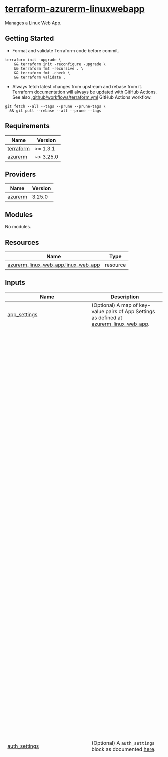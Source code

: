 # [terraform-azurerm-linuxwebapp][1]

Manages a Linux Web App.

## Getting Started

- Format and validate Terraform code before commit.

```shell
terraform init -upgrade \
    && terraform init -reconfigure -upgrade \
    && terraform fmt -recursive . \
    && terraform fmt -check \
    && terraform validate .
```

- Always fetch latest changes from upstream and rebase from it. Terraform documentation will always be updated with GitHub Actions. See also [.github/workflows/terraform.yml](.github/workflows/terraform.yml) GitHub Actions workflow.

```shell
git fetch --all --tags --prune --prune-tags \
  && git pull --rebase --all --prune --tags
```

<!-- BEGIN_TF_DOCS -->
## Requirements

| Name | Version |
|------|---------|
| <a name="requirement_terraform"></a> [terraform](#requirement\_terraform) | >= 1.3.1 |
| <a name="requirement_azurerm"></a> [azurerm](#requirement\_azurerm) | ~> 3.25.0 |

## Providers

| Name | Version |
|------|---------|
| <a name="provider_azurerm"></a> [azurerm](#provider\_azurerm) | 3.25.0 |

## Modules

No modules.

## Resources

| Name | Type |
|------|------|
| [azurerm_linux_web_app.linux_web_app](https://registry.terraform.io/providers/hashicorp/azurerm/latest/docs/resources/linux_web_app) | resource |

## Inputs

| Name | Description | Type | Default | Required |
|------|-------------|------|---------|:--------:|
| <a name="input_app_settings"></a> [app\_settings](#input\_app\_settings) | (Optional) A map of key-value pairs of App Settings as defined at [azurerm\_linux\_web\_app](https://registry.terraform.io/providers/hashicorp/azurerm/latest/docs/resources/linux_web_app). | `map(any)` | `{}` | no |
| <a name="input_auth_settings"></a> [auth\_settings](#input\_auth\_settings) | (Optional) A `auth_settings` block as documented [here](https://registry.terraform.io/providers/hashicorp/azurerm/latest/docs/resources/linux_web_app). | <pre>object(<br>    {<br>      enabled = bool # (Required) Should the Authentication / Authorization feature be enabled for the Linux Web App?<br><br>      active_directory = optional(object(<br>        {<br>          client_id                  = string                 # (Required) The ID of the Client to use to authenticate with Azure Active Directory.<br>          allowed_audiences          = optional(list(string)) # (Optional) Specifies a list of Allowed audience values to consider when validating JWTs issued by Azure Active Directory. Note: The `client_id` value is always considered an allowed audience.<br>          client_secret              = optional(string)       # (Optional) The Client Secret for the Client ID. Cannot be used with `client_secret_setting_name`.<br>          client_secret_setting_name = optional(string)       # (Optional) The App Setting name that contains the client secret of the Client. Cannot be used with `client_secret`.<br>        }<br>      )) # (Optional) An `active_directory` block as defined above.<br><br>      additional_login_parameters    = optional(map(string))  # (Optional) Specifies a map of login Parameters to send to the OpenID Connect authorization endpoint when a user logs in.<br>      allowed_external_redirect_urls = optional(list(string)) # (Optional) Specifies a list of External URLs that can be redirected to as part of logging in or logging out of the Linux Web App.<br>      default_provider               = optional(string)       # (Optional) The default authentication provider to use when multiple providers are configured. Possible values include: `BuiltInAuthenticationProviderAzureActiveDirectory`, `BuiltInAuthenticationProviderFacebook`, `BuiltInAuthenticationProviderGoogle`, `BuiltInAuthenticationProviderMicrosoftAccount`, `BuiltInAuthenticationProviderTwitter`, `BuiltInAuthenticationProviderGithub`. Note: This setting is only needed if multiple providers are configured, and the `unauthenticated_client_action` is set to "RedirectToLoginPage".<br><br>      facebook = optional(object(<br>        {<br>          app_id                  = string           # (Required) The App ID of the Facebook app used for login.<br>          app_secret              = optional(string) # (Optional) The App Secret of the Facebook app used for Facebook login. Cannot be specified with `app_secret_setting_name`.<br>          app_secret_setting_name = optional(string) # (Optional) The app setting name that contains the `app_secret` value used for Facebook login. Cannot be specified with `app_secret`.<br>          oauth_scopes            = optional(string) # (Optional) Specifies a list of OAuth 2.0 scopes to be requested as part of Facebook login authentication.<br>        }<br>      )) # (Optional) A `facebook` block as defined above.<br><br>      github = optional(object(<br>        {<br>          client_id                  = string           # (Required) The ID of the GitHub app used for login.<br>          client_secret              = optional(string) # (Optional) The Client Secret of the GitHub app used for GitHub login. Cannot be specified with `client_secret_setting_name`.<br>          client_secret_setting_name = optional(string) # (Optional) The app setting name that contains the `client_secret` value used for GitHub login. Cannot be specified with `client_secret`.<br>          oauth_scopes               = optional(string) # (Optional) Specifies a list of OAuth 2.0 scopes that will be requested as part of GitHub login authentication.<br>        }<br>      )) # (Optional) A `github` block as defined above.<br><br>      google = optional(object(<br>        {<br>          client_id                  = string           # (Required) The OpenID Connect Client ID for the Google web application.<br>          client_secret              = optional(string) # (Optional) The client secret associated with the Google web application.  Cannot be specified with `client_secret_setting_name`.<br>          client_secret_setting_name = optional(string) # (Optional) The app setting name that contains the `client_secret` value used for Google login. Cannot be specified with `client_secret`.<br>          oauth_scopes               = optional(string) # (Optional) Specifies a list of OAuth 2.0 scopes that will be requested as part of Google Sign-In authentication. If not specified, `openid`, `profile`, and `email` are used as default scopes.<br>        }<br>      )) # (Optional) A `google` block as defined above.<br><br>      issuer = optional(string) # (Optional) The OpenID Connect Issuer URI that represents the entity that issues access tokens for this Linux Web App. Note: When using Azure Active Directory, this value is the URI of the directory tenant, e.g. https://sts.windows.net/{tenant-guid}/.<br><br>      microsoft = optional(object(<br>        {<br>          client_id                  = string           # (Required) The OAuth 2.0 client ID that was created for the app used for authentication.<br>          client_secret              = optional(string) # (Optional) The OAuth 2.0 client secret that was created for the app used for authentication. Cannot be specified with `client_secret_setting_name`.<br>          client_secret_setting_name = optional(string) # (Optional) The app setting name containing the OAuth 2.0 client secret that was created for the app used for authentication. Cannot be specified with `client_secret`.<br>          oauth_scopes               = optional(string) # (Optional) Specifies a list of OAuth 2.0 scopes that will be requested as part of Microsoft Account authentication. If not specified, "wl.basic" is used as the default scope.<br>        }<br>      )) # (Optional) A `microsoft` block as defined above.<br><br>      runtime_version               = optional(string) # (Optional) The RuntimeVersion of the Authentication / Authorization feature in use for the Linux Web App.<br>      token_refresh_extension_hours = optional(number) # (Optional) The number of hours after session token expiration that a session token can be used to call the token refresh API. Defaults to `72` hours.<br>      token_store_enabled           = optional(bool)   # (Optional) Should the Linux Web App durably store platform-specific security tokens that are obtained during login flows? Defaults to `false`.<br><br>      twitter = optional(object(<br>        {<br>          consumer_key                 = string           # (Required) The OAuth 1.0a consumer key of the Twitter application used for sign-in.<br>          consumer_secret              = optional(string) # (Optional) The OAuth 1.0a consumer secret of the Twitter application used for sign-in. Cannot be specified with `consumer_secret_setting_name`.<br>          consumer_secret_setting_name = optional(string) # (Optional) The app setting name that contains the OAuth 1.0a consumer secret of the Twitter application used for sign-in. Cannot be specified with `consumer_secret`.<br>        }<br>      )) # (Optional) A `twitter` block as defined above.<br><br>      unauthenticated_client_action = optional(string) # (Optional) The action to take when an unauthenticated client attempts to access the app. Possible values include: `RedirectToLoginPage`, `AllowAnonymous`.<br>    }<br>  )</pre> | <pre>{<br>  "enabled": false<br>}</pre> | no |
| <a name="input_backup"></a> [backup](#input\_backup) | (Optional) A `backup` block as documented [here](https://registry.terraform.io/providers/hashicorp/azurerm/latest/docs/resources/linux_web_app). | <pre>object(<br>    {<br>      name = string # (Required) The name which should be used for this Backup.<br><br>      schedule = optional(object(<br>        {<br>          frequency_interval       = string           # (Required) How often the backup should be executed (e.g. for weekly backup, this should be set to `7` and `frequency_unit` should be set to `Day`). Note: Not all intervals are supported on all Linux Web App SKUs. Please refer to the official documentation for appropriate values.<br>          frequency_unit           = optional(string) # (Required) The unit of time for how often the backup should take place. Possible values include: `Day`, `Hour`<br>          keep_at_least_one_backup = optional(bool)   # (Optional) Should the service keep at least one backup, regardless of the age of backup? Defaults to `false`.<br>          retention_period_days    = optional(number) # (Optional) After how many days backups should be deleted.<br>          start_time               = optional(string) # (Optional) When the schedule should start working in RFC-3339 format.<br>        }<br>      )) # (Required) A `schedule` block as defined above.<br><br>      storage_account_url = optional(string) # (Required) The SAS URL to the container.<br>      enabled             = optional(bool)   # (Optional) Should this backup job be enabled?<br>    }<br>  )</pre> | `null` | no |
| <a name="input_client_affinity_enabled"></a> [client\_affinity\_enabled](#input\_client\_affinity\_enabled) | (Optional) Should Client Affinity be enabled? | `bool` | `false` | no |
| <a name="input_client_certificate_enabled"></a> [client\_certificate\_enabled](#input\_client\_certificate\_enabled) | (Optional) Should Client Certificates be enabled? | `bool` | `false` | no |
| <a name="input_client_certificate_exclusion_paths"></a> [client\_certificate\_exclusion\_paths](#input\_client\_certificate\_exclusion\_paths) | (Optional) Paths to exclude when using client certificates, separated by `;`. | `string` | `null` | no |
| <a name="input_client_certificate_mode"></a> [client\_certificate\_mode](#input\_client\_certificate\_mode) | (Optional) The Client Certificate mode. Possible values are `Required`, `Optional`, and `OptionalInteractiveUser`. This property has no effect when `client_certificate_enabled` is `false`. | `string` | `null` | no |
| <a name="input_connection_string"></a> [connection\_string](#input\_connection\_string) | (Optional) A `connection_string` block as documented [here](https://registry.terraform.io/providers/hashicorp/azurerm/latest/docs/resources/linux_web_app). | `map(any)` | `{}` | no |
| <a name="input_enabled"></a> [enabled](#input\_enabled) | (Optional) Should the Linux Web App be enabled? Defaults to `true`. | `bool` | `true` | no |
| <a name="input_environment"></a> [environment](#input\_environment) | (Required) The name of the environment. | `string` | n/a | yes |
| <a name="input_https_only"></a> [https\_only](#input\_https\_only) | (Optional) Should the Linux Web App require HTTPS connections. | `bool` | `false` | no |
| <a name="input_identity"></a> [identity](#input\_identity) | (Optional) An identity block as defined below which contains the Managed Service Identity information for this resource. | <pre>object(<br>    {<br>      type         = string                 # (Required) Specifies the type of Managed Service Identity that should be configured on this resource. Possible values are `SystemAssigned`, `UserAssigned` and `SystemAssigned, UserAssigned` (to enable both).<br>      identity_ids = optional(list(string)) # (Optional) A list of User Assigned Managed Identity IDs to be assigned to this resource.<br>    }<br>  )</pre> | <pre>{<br>  "type": "SystemAssigned"<br>}</pre> | no |
| <a name="input_key_vault_reference_identity_id"></a> [key\_vault\_reference\_identity\_id](#input\_key\_vault\_reference\_identity\_id) | (Optional) The User Assigned Identity ID used for accessing KeyVault secrets. The identity must be assigned to the application in the `identity` block. [For more information see - Access vaults with a user-assigned identity](https://docs.microsoft.com/azure/app-service/app-service-key-vault-references#access-vaults-with-a-user-assigned-identity). | `string` | `null` | no |
| <a name="input_logs"></a> [logs](#input\_logs) | (Optional) A `logs` block as documented [here](https://registry.terraform.io/providers/hashicorp/azurerm/latest/docs/resources/linux_web_app). | `map(any)` | `{}` | no |
| <a name="input_override_location"></a> [override\_location](#input\_override\_location) | (Optional) Override the location of the resource. Under normal circumstances, it should not be used. | `string` | `null` | no |
| <a name="input_override_name"></a> [override\_name](#input\_override\_name) | (Optional) Override the name of the resource. Under normal circumstances, it should not be used. | `string` | `null` | no |
| <a name="input_resource_group"></a> [resource\_group](#input\_resource\_group) | (Required) The resource group in which to create the resource. | `any` | n/a | yes |
| <a name="input_service_plan_id"></a> [service\_plan\_id](#input\_service\_plan\_id) | (Required) The ID of the Service Plan that this Linux App Service will be created in. | `string` | n/a | yes |
| <a name="input_site_config"></a> [site\_config](#input\_site\_config) | (Optional) A `site_config` block as documented [here](https://registry.terraform.io/providers/hashicorp/azurerm/latest/docs/resources/linux_web_app). | <pre>object(<br>    {<br>      always_on             = optional(bool)   # (Optional) If this Linux Web App is Always On enabled. Defaults to `true`. Note: `always_on` must be explicitly set to `false` when using `Free`, `F1`, `D1`, or `Shared` Service Plans.<br>      api_definition_url    = optional(string) # (Optional) The URL to the API Definition for this Linux Web App.<br>      api_management_api_id = optional(string) # (Optional) The API Management API ID this Linux Web App is associated with.<br>      app_command_line      = optional(string) # (Optional) The App command line to launch.<br><br>      application_stack = optional(object({<br>        docker_image        = optional(string) # (Optional) The Docker image reference, including repository host as needed.<br>        docker_image_tag    = optional(string) # (Optional) The image Tag to use. e.g. `latest`.<br>        dotnet_version      = optional(string) # (Optional) The version of .NET to use. Possible values include `3.1`, `5.0`, and `6.0`.<br>        java_server         = optional(string) # (Optional) The Java server type. Possible values include `JAVA`, `TOMCAT`, and `JBOSSEAP`. Note: `JBOSSEAP` requires a Premium Service Plan SKU to be a valid option.<br>        java_server_version = optional(string) # (Optional) The Version of the `java_server` to use.<br>        java_version        = optional(string) # (Optional) The Version of Java to use. Supported versions of Java vary depending on the `java_server` and `java_server_version`, as well as security and fixes to major versions. Please see Azure documentation for the latest information. Note: The valid version combinations for `java_version`, `java_server` and `java_server_version` can be checked from the command line via `az webapp list-runtimes --linux`.<br>        node_version        = optional(string) # (Optional) The version of Node to run. Possible values include `12-lts`, `14-lts`, and `16-lts`. This property conflicts with `java_version`. Note: 10.x versions have been/are being deprecated so may cease to work for new resources in the future and may be removed from the provider.<br>        php_version         = optional(string) # (Optional) The version of PHP to run. Possible values include `7.4`, and `8.0`. Note: versions `5.6` and `7.2` are deprecated and will be removed from the provider in a future version.<br>        python_version      = optional(string) # (Optional) The version of Python to run. Possible values include `3.7`, `3.8`, `3.9` and `3.10`.<br>        ruby_version        = optional(string) # (Optional) Te version of Ruby to run. Possible values include `2.6` and `2.7`.<br>      }))                                      # (Optional) A `application_stack` block as defined above.<br><br>      auto_heal_enabled = optional(bool) # (Optional) Should Auto heal rules be enabled? Required with `auto_heal_setting`.<br><br>      auto_heal_setting = optional(object({<br>        action = optional(object({<br>          action_type                    = string           # (Required) Predefined action to be taken to an Auto Heal trigger. Possible values include: `Recycle`.<br>          minimum_process_execution_time = optional(string) # (Optional) The minimum amount of time in `hh:mm:ss` the Linux Web App must have been running before the defined action will be run in the event of a trigger.<br>        }))                                                 # (Optional) A `action` block as defined above.<br>        trigger = optional(object(<br>          {<br>            requests = optional(object(<br>              {<br>                count    = number # (Required) The number of requests in the specified `interval` to trigger this rule.<br>                interval = string # (Required) The interval in `hh:mm:ss`.<br>              }<br>            )) # (Optional) A requests block as defined above.<br>            slow_request = optional(list(<br>              object(<br>                {<br>                  count      = number           # (Required) The number of Slow Requests in the time `interval` to trigger this rule.<br>                  interval   = string           # (Required) The time interval in the form `hh:mm:ss`.<br>                  time_taken = string           # (Required) The threshold of time passed to qualify as a Slow Request in `hh:mm:ss`.<br>                  path       = optional(string) # (Optional) The path for which this slow request rule applies.<br>                }<br>              )<br>            )) # (Optional) One or more slow_request blocks as defined above.<br>            status_code = optional(list(<br>              object(<br>                {<br>                  count             = number           # (Required) The number of occurrences of the defined `status_code` in the specified `interval` on which to trigger this rule.<br>                  interval          = string           # (Required) The time interval in the form `hh:mm:ss`.<br>                  status_code_range = string           # (Required) The status code for this rule, accepts single status codes and status code ranges. e.g. `500` or `400-499`. Possible values are integers between `101` and `599`.<br>                  path              = optional(string) # (Optional) The path to which this rule status code applies.<br>                  sub_status        = optional(string) # (Optional) The Request Sub Status of the Status Code.<br>                  win32_status      = optional(string) # (Optional) The Win32 Status Code of the Request.<br>                }<br>              )<br>            )) # (Optional) One or more status_code blocks as defined above.<br>          }<br>        )) # (Optional) A `trigger` block as defined above.<br>      }))  # (Optional) A `auto_heal_setting` block as defined above. Required with `auto_heal`.<br><br>      container_registry_managed_identity_client_id = optional(string) # (Optional) The Client ID of the Managed Service Identity to use for connections to the Azure Container Registry.<br>      container_registry_use_managed_identity       = optional(string) # (Optional) Should connections for Azure Container Registry use Managed Identity.<br><br>      cors = optional(object({<br>        allowed_origins     = list(string)   # (Required) Specifies a list of origins that should be allowed to make cross-origin calls.<br>        support_credentials = optional(bool) # (Optional) Whether CORS requests with credentials are allowed. Defaults to `false`.<br>      }))                                    # (Optional) A `cors` block as defined above.<br><br>      default_documents                 = optional(list(string)) # (Optional) Specifies a list of Default Documents for the Linux Web App.<br>      ftps_state                        = optional(string)       # (Optional) The State of FTP / FTPS service. Possible values include `AllAllowed`, `FtpsOnly`, and `Disabled`. Note: Azure defaults this value to `AllAllowed`, however, in the interests of security Terraform will default this to `Disabled` to ensure the user makes a conscious choice to enable it.<br>      health_check_path                 = optional(string)       # (Optional) The path to the Health Check.<br>      health_check_eviction_time_in_min = optional(number)       # (Optional) The amount of time in minutes that a node can be unhealthy before being removed from the load balancer. Possible values are between `2` and `10`. Only valid in conjunction with `health_check_path`.<br>      http2_enabled                     = optional(bool)         # (Optional) Should the HTTP2 be enabled?<br><br>      ip_restriction = optional(object({<br>        action = optional(string) # (Optional) The action to take. Possible values are `Allow` or `Deny`.<br>        headers = optional(object(<br>          {<br>            x_azure_fdid      = optional(list(string)) # (Optional) Specifies a list of Azure Front Door IDs.<br>            x_fd_health_probe = optional(bool)         # (Optional) Specifies if a Front Door Health Probe should be expected.<br>            x_forwarded_for   = optional(list(string)) # (Optional) Specifies a list of addresses for which matching should be applied. Omitting this value means allow any.<br>            x_forwarded_host  = optional(list(string)) # (Optional) Specifies a list of Hosts for which matching should be applied.<br>            # Note: Please see the [official Azure Documentation](https://docs.microsoft.com/azure/app-service/app-service-ip-restrictions#filter-by-http-header) for details on using header filtering.<br>          }<br>        ))                                           # (Optional) A `headers` block as defined above.<br>        ip_address                = optional(string) # (Optional) The CIDR notation of the IP or IP Range to match. For example: `10.0.0.0/24` or `192.168.10.1/32`.<br>        name                      = optional(string) # (Optional) The name which should be used for this `ip_restriction`.<br>        priority                  = optional(string) # (Optional) The priority value of this `ip_restriction`.<br>        service_tag               = optional(string) # (Optional) The Service Tag used for this IP Restriction.<br>        virtual_network_subnet_id = optional(string) # (Optional) The Virtual Network Subnet ID used for this IP Restriction.<br>        # Note: One and only one of `ip_address`, `service_tag` or `virtual_network_subnet_id` must be specified.<br>      })) # (Optional) One or more `ip_restriction` blocks as defined above.<br><br>      load_balancing_mode      = optional(string) # (Optional) The Site load balancing. Possible values include: `WeightedRoundRobin`, `LeastRequests`, `LeastResponseTime`, `WeightedTotalTraffic`, `RequestHash`, `PerSiteRoundRobin`. Defaults to `LeastRequests` if omitted.<br>      local_mysql_enabled      = optional(bool)   # (Optional) Use Local MySQL. Defaults to `false`.<br>      managed_pipeline_mode    = optional(string) # (Optional) Managed pipeline mode. Possible values include `Integrated`, and `Classic`.<br>      minimum_tls_version      = optional(string) # (Optional) The configures the minimum version of TLS required for SSL requests. Possible values include: `1.0`, `1.1`, and  `1.2`. Defaults to `1.2`.<br>      remote_debugging_enabled = optional(bool)   # (Optional) Should Remote Debugging be enabled? Defaults to `false`.<br>      remote_debugging_version = optional(string) # (Optional) The Remote Debugging Version. Possible values include `VS2017` and `VS2019`<br><br>      scm_ip_restriction = optional(object({<br>        action = optional(string) # (Optional) The action to take. Possible values are `Allow` or `Deny`.<br>        headers = optional(object(<br>          {<br>            x_azure_fdid      = optional(list(string)) # (Optional) Specifies a list of Azure Front Door IDs.<br>            x_fd_health_probe = optional(bool)         # (Optional) Specifies if a Front Door Health Probe should be expected.<br>            x_forwarded_for   = optional(list(string)) # (Optional) Specifies a list of addresses for which matching should be applied. Omitting this value means allow any.<br>            x_forwarded_host  = optional(list(string)) # (Optional) Specifies a list of Hosts for which matching should be applied.<br>            # Note: Please see the [official Azure Documentation](https://docs.microsoft.com/azure/app-service/app-service-ip-restrictions#filter-by-http-header) for details on using header filtering.<br>          }<br>        ))                                           # (Optional) A `headers` block as defined above.<br>        ip_address                = optional(string) # (Optional) The CIDR notation of the IP or IP Range to match. For example: `10.0.0.0/24` or `192.168.10.1/32`.<br>        name                      = optional(string) # (Optional) The name which should be used for this `ip_restriction`.<br>        priority                  = optional(string) # (Optional) The priority value of this `ip_restriction`.<br>        service_tag               = optional(string) # (Optional) The Service Tag used for this IP Restriction.<br>        virtual_network_subnet_id = optional(string) # (Optional) The Virtual Network Subnet ID used for this IP Restriction.<br>        # Note: One and only one of `ip_address`, `service_tag` or `virtual_network_subnet_id` must be specified.<br>      })) # (Optional) One or more `scm_ip_restriction` blocks as defined above.<br><br>      scm_minimum_tls_version     = optional(string) # (Optional) The configures the minimum version of TLS required for SSL requests to the SCM site Possible values include: `1.0`, `1.1`, and  `1.2`. Defaults to `1.2`.<br>      scm_use_main_ip_restriction = optional(bool)   # (Optional) Should the Linux Web App `ip_restriction` configuration be used for the SCM also.<br>      use_32_bit_worker           = optional(bool)   # (Optional) Should the Linux Web App use a 32-bit worker? Defaults to `true`.<br>      vnet_route_all_enabled      = optional(bool)   # (Optional) Should all outbound traffic have NAT Gateways, Network Security Groups and User Defined Routes applied? Defaults to `false`.<br>      websockets_enabled          = optional(bool)   # (Optional) Should Web Sockets be enabled? Defaults to `false`.<br>      worker_count                = optional(number) # (Optional) The number of Workers for this Linux App Service.<br>    }<br>  )</pre> | <pre>{<br>  "always_on": true<br>}</pre> | no |
| <a name="input_sticky_settings"></a> [sticky\_settings](#input\_sticky\_settings) | (Optional) A `sticky_settings` block as documented [here](https://registry.terraform.io/providers/hashicorp/azurerm/latest/docs/resources/linux_web_app). | `map(any)` | `{}` | no |
| <a name="input_storage_account"></a> [storage\_account](#input\_storage\_account) | (Optional) A `storage_account` block as documented [here](https://registry.terraform.io/providers/hashicorp/azurerm/latest/docs/resources/linux_web_app). | `map(any)` | `{}` | no |
| <a name="input_system_name"></a> [system\_name](#input\_system\_name) | (Required) The systen name which should be used for this resource. Changing this forces a new resource to be created. | `string` | n/a | yes |
| <a name="input_tags"></a> [tags](#input\_tags) | (Optional) A mapping of tags to assign to the resource. | `map(string)` | `{}` | no |
| <a name="input_virtual_network_subnet_id"></a> [virtual\_network\_subnet\_id](#input\_virtual\_network\_subnet\_id) | (Optional) The subnet id which will be used by this Web App for [regional virtual network integration](https://docs.microsoft.com/en-us/azure/app-service/overview-vnet-integration#regional-virtual-network-integration). | `string` | `null` | no |
| <a name="input_zip_deploy_file"></a> [zip\_deploy\_file](#input\_zip\_deploy\_file) | (Optional) The local path and filename of the Zip packaged application to deploy to this Linux Web App. | `string` | `null` | no |

## Outputs

| Name | Description |
|------|-------------|
| <a name="output_azurerm_linux_web_app"></a> [azurerm\_linux\_web\_app](#output\_azurerm\_linux\_web\_app) | The Azure Linux Web App resource. |
<!-- END_TF_DOCS -->

[1]: https://registry.terraform.io/providers/hashicorp/azurerm/latest/docs/resources/linux_web_app

